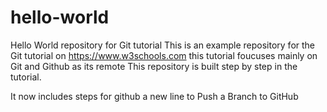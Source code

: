 # hello-world
Hello World repository for Git tutorial
This is an example repository for the Git tutorial on https://www.w3schools.com
this tutorial foucuses mainly on Git and Github as its remote
This repository is built step by step in the tutorial.

It now includes steps for github
a new line to Push a Branch to GitHub